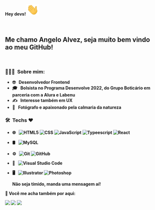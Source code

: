 <h4> Hey devs! <img src="https://github.com/ABSphreak/ABSphreak/blob/master/gifs/Hi.gif" width="40px"></h4><br>
<h2> Me chamo <strong>Angelo Alvez</srong>, seja muito bem vindo ao meu GitHub!</h2>
<br>
  <h3> 👨🏻‍💻 &nbsp;Sobre mim: </h3>

- 🤓 &nbsp; Desenvolvedor Frontend 
- 🎓 &nbsp; Bolsista no Programa Desenvolve 2022, do Grupo Boticário em parceria com a Alura e Labenu
- ✍️ &nbsp; Interesse também em UX
- 🌱 &nbsp; Fotógrafo e apaixonado pela calmaria da natureza

<h3> 🛠 &nbsp;Techs ❤️</h3>

- 🌐 &nbsp;
  ![HTML5](https://img.shields.io/badge/-HTML5-333333?style=flat&logo=HTML5)
  ![CSS](https://img.shields.io/badge/-CSS-333333?style=flat&logo=CSS3&logoColor=1572B6)
  ![JavaScript](https://img.shields.io/badge/-JavaScript-333333?style=flat&logo=javascript)
  ![Typeescript](https://img.shields.io/badge/-JavaScript-333333?style=flat&logo=javascript)
  ![React](https://img.shields.io/badge/-react-333333?style=flat&logo=react) 

- 🛢 &nbsp;
  ![MySQL](https://img.shields.io/badge/-MySQL-333333?style=flat&logo=mysql)
- ⚙️ &nbsp;
  ![Git](https://img.shields.io/badge/-Git-333333?style=flat&logo=git)
  ![GitHub](https://img.shields.io/badge/-GitHub-333333?style=flat&logo=github)
- 🔧 &nbsp;
  ![Visual Studio Code](https://img.shields.io/badge/-Visual%20Studio%20Code-333333?style=flat&logo=visual-studio-code&logoColor=007ACC)
- 🖥 &nbsp;
  ![Illustrator](https://img.shields.io/badge/-Illustrator-333333?style=flat&logo=adobe-illustrator)
  ![Photoshop](https://img.shields.io/badge/-Photoshop-333333?style=flat&logo=adobe-photoshop)
  <br>
  
  
  Não seja tímido, manda uma mensagem aí!

📱 Você me acha também por aqui:

<div>
  <a href="https://www.linkedin.com/in/angelo-alvez/" target="_blank"><img src="https://img.shields.io/badge/-LinkedIn-%230077B5?style=for-the-badge&logo=linkedin&logoColor=white" target="_blank"></a> 
<a href="https://instagram.com/angelo.alvez" target="_blank"><img src="https://img.shields.io/badge/-Instagram-%23E4405F?style=for-the-badge&logo=instagram&logoColor=white" target="_blank"></a>
<a href = "mailto:angelobehance@gmail.com"><img src="https://img.shields.io/badge/Gmail-D14836?style=for-the-badge&logo=gmail&logoColor=white" target="_blank"></a>
  
</div>
